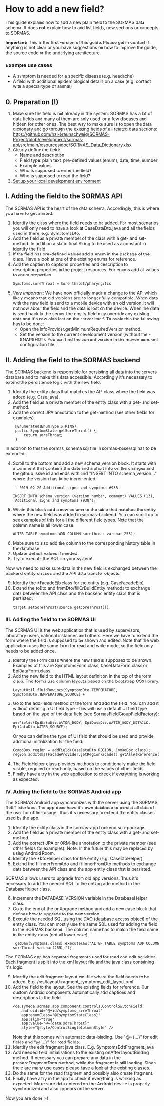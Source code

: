 # How to add a new field?

This guide explains how to add a new plain field to the SORMAS data schema.
It does **not** explain how to add list fields, new sections or concepts to SORMAS.

**Important:** This is the first version of this guide. Please get in contact if anything is not clear or you have suggestions on how to improve the guide, the source code or the underlying architecture.

### Example use cases

* A symptom is needed for a specific disease (e.g. headache)
* A field with additional epidemiological details on a case (e.g. contact with a special type of animal)

## 0. Preparation (!)

1. Make sure the field is not already in the system. 
   SORMAS has a lot of data fields and many of them are only used for a few diseases and hidden for other ones. 
   The best way to make sure is to open the data dictionary and go through the existing fields of all related data sections: https://github.com/hzi-braunschweig/SORMAS-Project/blob/development/sormas-api/src/main/resources/doc/SORMAS_Data_Dictionary.xlsx
2. Clearly define the field:
   * Name and description
   * Field type: plain text, pre-defined values (enum), date, time, number
   * Example values
   * Who is supposed to enter the field?
   * Who is supposed to read the field?
3. [Set up your local development environment](DEVELOPMENT_ENVIRONMENT.md)
   
## I. Adding the field to the SORMAS API

The SORMAS API is the heart of the data schema. Accordingly, this is where you have to get started.

1. Identify the class where the field needs to be added. For most scenarios you will only need to have a look at CaseDataDto.java and all the fields used in there, e.g. SymptomsDto.
2. Add the field as a private member of the class with a get- and set-method. In addition a static final String to be used as a constant to identify the field.
3. If the field has pre-defined values add a enum in the package of the class. Have a look at one of the existing enums for reference.
4. Add the caption to captions.properties and description to description.properties in the project resources. For enums add all values to enum.properties.
   ```
   Symptoms.soreThroat = Sore throat/pharyngitis
   ```
5. *Very important*: We have now officially made a change to the API which likely means that old versions are no longer fully compatible.
   When data with the new field is send to a mobile device with an old version, it will not now about the field and the data is lost on the device.
   When the data is send back to the server the empty field may override any existing data and it's now also lost on the server itself.
   To avoid this the following has to be done:
   * Open the InfoProvider.getMinimumRequiredVersion method.
   * Set the version to the current development version (without the -SNAPSHOT). You can find the current version in the maven pom.xml configuration file.
   
## II. Adding the field to the SORMAS backend

The SORMAS backend is responsible for persisting all data into the servers database and to make this data accessible.
Accordingly it's necessary to extend the persistence logic with the new field.

1. Identify the entity class that matches the API class where the field was added (e.g. Case.java).
2. Add the field as a private member of the entity class with a get- and set-method.
3. Add the correct JPA annotation to the get-method (see other fields for examples).
   ```
	@Enumerated(EnumType.STRING)
	public SymptomState getSoreThroat() {
		return soreThroat;
	}
   ```

In addition to this the sormas_schema.sql file in sormas-base/sql has to be extended:

4. Scroll to the bottom and add a new schema_version block. 
   It starts with a comment that contains the date and a short info on the changes and the github issue id and ends with and "INSERT INTO schema_version..." where the version has to be incremented.
   ```
   -- 2019-02-20 Additional signs and symptoms #938
   
   INSERT INTO schema_version (version_number, comment) VALUES (131, 'Additional signs and symptoms #938');
   ```
5. Within this block add a new column to the table that matches the entity where the new field was added in sormas-backend.
   You can scroll up to see examples of this for all the different field types. Note that the column name is all lower case.
   ```
   ALTER TABLE symptoms ADD COLUMN sorethroat varchar(255);
   ```
6. Make sure to also add the column to the corresponding history table in the database.
7. Update default values if needed.
8. Try to execute the SQL on your system!

Now we need to make sure data in the new field is exchanged between the backend entity classes and the API data transfer objects.

9. Identify the *FacadeEjb class for the entity (e.g. CaseFacadeEjb).
10. Extend the toDto and fromDto/fillOrBuildEntity methods to exchange data between the API class and the backend entity class that is persisted.
    ```
	target.setSoreThroat(source.getSoreThroat());
    ```

### III. Adding the field to the SORMAS UI

The SORMAS UI is the web application that is used by supervisors, laboratory users, national instances and others.
Here we have to extend the form where the field is supposed to be shown and edited. Note that the web application uses the same form for read and write mode, so the field only needs to be added once.

1. Identify the Form class where the new field is supposed to be shown. Examples of this are SymptomsForm.class, CaseDataForm.class or EpiDataForm.class.
2. Add the new field to the HTML layout definition in the top of the form class. The forms use column layouts based on the bootstrap CSS library.
   ```
   LayoutUtil.fluidRowLocs(SymptomsDto.TEMPERATURE, SymptomsDto.TEMPERATURE_SOURCE) +
   ```
3. Go to the addFields method of the form and add the field. 
   You can add it without defining a UI field type - this will use a default UI field type based on the type of the data field (see SormasFieldGroupFieldFactory):
   ```
   addFields(EpiDataDto.WATER_BODY, EpiDataDto.WATER_BODY_DETAILS, EpiDataDto.WATER_SOURCE);
   ```
   Or you can define the type of UI field that should be used and provide additional initialization for the field:
   ```
   ComboBox region = addField(CaseDataDto.REGION, ComboBox.class);
   region.addItems(FacadeProvider.getRegionFacade().getAllAsReference());
   ```   
4. The FieldHelper class provides methods to conditionally make the field visible, required or read-only, based on the values of other fields.
5. Finally have a try in the web application to check if everything is working as expected.

### IV. Adding the field to the SORMAS Android app

The SORMAS Android app synchronizes with the server using the SORMAS ReST interface. The app does have it's own database to persist all data of the user for offline usage. Thus it's necessary to extend the entity classes used by the app.

1. Identify the entity class in the sormas-app backend sub-package.
2. Add the field as a private member of the entity class with a get- and set-method.
3. Add the correct JPA or ORM-lite annotation to the private member (see other fields for examples).
   Note: In the future this may be replaced by using Android Room.
4. Identify the *DtoHelper class for the entity (e.g. CaseDtoHelper).
5. Extend the fillInnerFromAdo and fillInnerFromDto methods to exchange data between the API class and the app entity class that is persisted.

SORMAS allows users to upgrade from old app versions. Thus it's necessary to add the needed SQL to the onUpgrade method in the DatabaseHelper class.

6. Increment the DATABASE_VERSION variable in the DatabaseHelper class.
7. Go to the end of the onUpgrade method and add a new case block that defines how to upgrade to the new version.
8. Execute the needed SQL using the DAO (database access object) of the entity class. 
   You can mostly use the same SQL used for adding the field to the SORMAS backend. The column name has to match the field name in the entity class (not all lower case).
   ```   
	getDao(Symptoms.class).executeRaw("ALTER TABLE symptoms ADD COLUMN soreThroat varchar(255);");
   ```   
					
The SORMAS app has separate fragments used for read and edit activities. Each fragment is split into the xml layout file and the java class containing it's logic.

9. Identify the edit fragment layout xml file where the field needs to be added. E.g. /res/layout/fragment_symptoms_edit_layout.xml
10. Add the field to the layout. See the existing fields for reference. Our custom Android components automatically add captions and descriptions to the field.
    ```
    <de.symeda.sormas.app.component.controls.ControlSwitchField
        android:id="@+id/symptoms_soreThroat"
        app:enumClass="@{symptomStateClass}"
        app:slim="true"
        app:value="@={data.soreThroat}"
        style="@style/ControlSingleColumnStyle" />
    ```
    Note that this comes with automatic data-binding. Use "@={...}" for edit fields and "@{...}" for read fields.
11. Identify the edit fragment java class. E.g. SymptomsEditFragment.java
12. Add needed field initializations to the existing onAfterLayoutBinding method. If necessary you can prepare any data in the prepareFragmentData method, while the fragment is still loading.
   Since there are many use cases please have a look at the existing classes.
13. Do the same for the read fragment and possibly also create fragment.
14. Finally have a try in the app to check if everything is working as expected. Make sure data entered on the Android device is properly synchronized and also appears on the server.

Now you are done :-)
